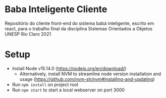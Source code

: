 # Baba Inteligente Cliente
Repositório do cliente front-end do sistema babá inteligente, escrito em react, para o trabalho final da disciplina Sistemas Orientados a Objetos UNESP Rio Claro 2021

# Setup
- Install Node v15.14.0 (https://nodejs.org/en/download/)
  - Alternatively, install NVM to streamline node version installation and usage (https://github.com/nvm-sh/nvm#installing-and-updating)
- Run `npm install` on project root
- Run `npm start` to start a local webserver on port 3000
